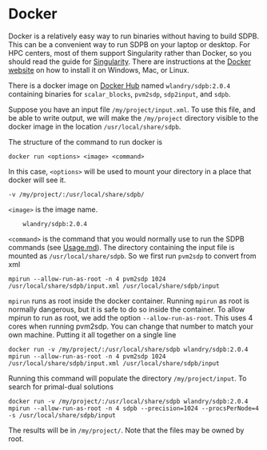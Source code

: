 # Docker

Docker is a relatively easy way to run binaries without having to
build SDPB.  This can be a convenient way to run SDPB on your laptop
or desktop.  For HPC centers, most of them support Singularity rather
than Docker, so you should read the guide for
[Singularity](Singularity.md).  There are instructions at the
[Docker website](https://www.docker.com/get-started) on how to install
it on Windows, Mac, or Linux.

There is a docker image on [Docker Hub](https://hub.docker.com/) named
`wlandry/sdpb:2.0.4` containing binaries for `scalar_blocks`,
`pvm2sdp`, `sdp2input`, and `sdpb`.

Suppose you have an input file `/my/project/input.xml`. To use this
file, and be able to write output, we will make the `/my/project`
directory visible to the docker image in the location `/usr/local/share/sdpb`.

The structure of the command to run docker is

    docker run <options> <image> <command>
    
In this case, `<options>` will be used to mount your directory in a
place that docker will see it.

    -v /my/project/:/usr/local/share/sdpb/
    
`<image>` is the image name.

        wlandry/sdpb:2.0.4

`<command>` is the command that you would normally use to run the SDPB
commands (see [Usage.md](Usage.md)).  The directory containing the
input file is mounted as `/usr/local/share/sdpb`.  So we first run `pvm2sdp` to
convert from xml

    mpirun --allow-run-as-root -n 4 pvm2sdp 1024 /usr/local/share/sdpb/input.xml /usr/local/share/sdpb/input
    
`mpirun` runs as root inside the docker container.  Running `mpirun` as
root is normally dangerous, but it is safe to do so inside the
container.  To allow mpirun to run as root, we add the option
`--allow-run-as-root`.  This uses 4 cores when running pvm2sdp.  You
can change that number to match your own machine.  Putting it all
together on a single line

    docker run -v /my/project/:/usr/local/share/sdpb wlandry/sdpb:2.0.4 mpirun --allow-run-as-root -n 4 pvm2sdp 1024 /usr/local/share/sdpb/input.xml /usr/local/share/sdpb/input

Running this command will populate the directory `/my/project/input`.
To search for primal-dual solutions

    docker run -v /my/project/:/usr/local/share/sdpb wlandry/sdpb:2.0.4 mpirun --allow-run-as-root -n 4 sdpb --precision=1024 --procsPerNode=4 -s /usr/local/share/sdpb/input

The results will be in `/my/project/`.  Note that the files may be
owned by root.
